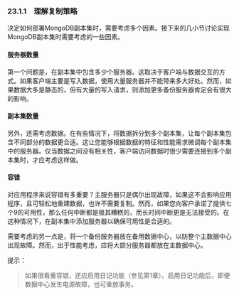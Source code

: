 ### 23.1.1　理解复制策略

决定如何部署MongoDB副本集时，需要考虑多个因素。接下来的几小节讨论实现MongoDB副本集时需要考虑的一些因素。

#### 服务器数量

第一个问题是，在副本集中包含多少个服务器。这取决于客户端与数据交互的方式。如果客户端主要是写入数据，使用大量服务器并不能带来多大好处。然而，如果数据大多是静态的，但有大量的写入请求，则添加更多备份服务器肯定会有很大的影响。

#### 副本集数量

另外，还需考虑数据。在有些情况下，将数据拆分到多个副本集，让每个副本集包含不同部分的数据更合适。这让您能够根据数据的特征和性能需求微调每个副本集中的服务器。仅当数据之间没有相关性，客户端访问数据时很少需要连接到多个副本集时，才应考虑这样做。

#### 容错

对应用程序来说容错有多重要？主服务器只是偶尔出现故障，如果这不会影响应用程序，且可轻松地重建数据，也许不需要复制。然而，如果您向客户承诺了提供七个9的可用性，那么任何中断都是极其糟糕的，而长时间中断更是无法接受的。在这种情况下，在副本集中添加服务器以确保可用性是合适的。

需要考虑的另一点是，将一个备份服务器放在备用数据中心，以防整个主数据中心出现故障。然而，出于性能考虑，应将大部分服务器都放在主数据中心。

提示：

> 如果很看重容错，还应启用日记功能（参见第1章）。启用日记功能后，即便数据中心发生电源故障，也可重放事务。

